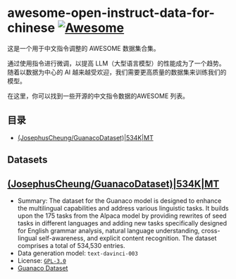 # awesome-open-instruct-data-for-chinese [![Awesome](https://awesome.re/badge.svg)](https://awesome.re)

这是一个用于中文指令调整的 AWESOME 数据集合集。

通过使用指令进行微调，以提高 LLM（大型语言模型）的性能成为了一个趋势。随着以数据为中心的 AI 越来越受欢迎，我们需要更高质量的数据集来训练我们的模型。

在这里，你可以找到一些开源的中文指令数据的AWESOME 列表。

## 目录
- [(JosephusCheung/GuanacoDataset)|534K|MT](https://huggingface.co/datasets/JosephusCheung/GuanacoDataset)

## Datasets

 ## [(JosephusCheung/GuanacoDataset)|534K|MT](https://huggingface.co/datasets/JosephusCheung/GuanacoDataset)

 - Summary: The dataset for the Guanaco model is designed to enhance the multilingual capabilities and address various linguistic tasks. It builds upon the 175 tasks from the Alpaca model by providing rewrites of seed tasks in different languages and adding new tasks specifically designed for English grammar analysis, natural language understanding, cross-lingual self-awareness, and explicit content recognition. The dataset comprises a total of 534,530 entries. 
 - Data generation model: `text-davinci-003`
 - License: [`GPL-3.0`](https://www.gnu.org/licenses/gpl-3.0.en.html)
 - [Guanaco Dataset](https://huggingface.co/datasets/JosephusCheung/GuanacoDataset)
